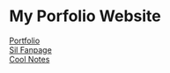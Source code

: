 # My Porfolio Website
[Portfolio](https://danicus2000000.github.io)<br/>
[Sil Fanpage](https://danicus2000000.github.io/sil)<br/>
[Cool Notes](https://danicus2000000.github.io/aboutR)
